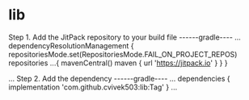 # lib

Step 1. Add the JitPack repository to your build file
------gradle----
...
dependencyResolutionManagement {
		repositoriesMode.set(RepositoriesMode.FAIL_ON_PROJECT_REPOS)
		repositories 
  ...{
			mavenCentral()
			maven { url 'https://jitpack.io' }
		}
	}

...
 Step 2. Add the dependency
------gradle----
...
	dependencies {
	        implementation 'com.github.cvivek503:lib:Tag'
	}
...
